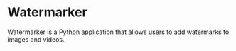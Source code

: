 # Watermarker
Watermarker is a Python application that allows users to add watermarks to images and videos.
